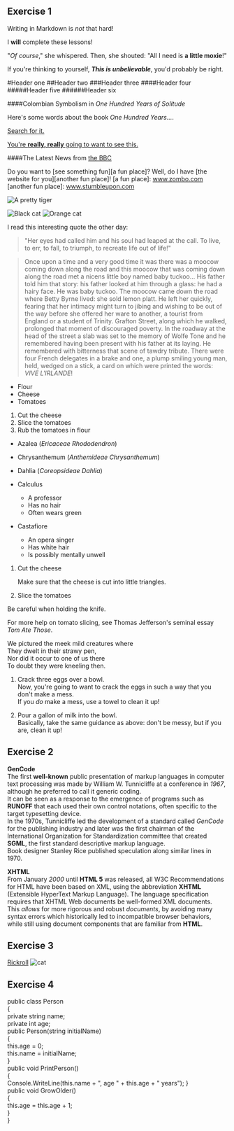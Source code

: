## Exercise 1

Writing in Markdown is _not_ that hard!

I **will** complete these lessons!

"_Of course_," she whispered. Then, she shouted: "All I need is **a little moxie**!"

If you're thinking to yourself, **_This is unbelievable_**, you'd probably be right.

#Header one
##Header two
###Header three
####Header four
#####Header five
######Header six

####Colombian Symbolism in *One Hundred Years of Solitude*

Here's some words about the book _One Hundred Years..._.

[Search for it.](www.google.com)

[You're **really, really** going to want to see this.](www.dailykitten.com)

####The Latest News from [the BBC](www.bbc.com/news)

Do you want to [see something fun][a fun place]?
Well, do I have [the website for you][another fun place]!
[a fun place]: www.zombo.com
[another fun place]: www.stumbleupon.com

![A pretty tiger](https://upload.wikimedia.org/wikipedia/commons/5/56/Tiger.50.jpg)

![Black cat][Black]
![Orange cat][Orange]

[Black]: https://upload.wikimedia.org/wikipedia/commons/a/a3/81_INF_DIV_SSI.jpg
[Orange]:http://icons.iconarchive.com/icons/google/noto-emoji-animals-nature/256/22221-cat-icon.png
I read this interesting quote the other day:
> "Her eyes had called him and his soul had leaped at the call. To live, to err, to fall, to triumph, to recreate life out of life!"


>Once upon a time and a very good time it was there was a moocow coming down along the road and this moocow that was coming down along the road met a nicens little boy named baby tuckoo...
>His father told him that story: his father looked at him through a glass: he had a hairy face.
>He was baby tuckoo. The moocow came down the road where Betty Byrne lived: she sold lemon platt.
>He left her quickly, fearing that her intimacy might turn to jibing and wishing to be out of the way before she offered her ware to another, a tourist from England or a student of Trinity. Grafton Street, along which he walked, prolonged that moment of discouraged poverty. In the roadway at the head of the street a slab was set to the memory of Wolfe Tone and he remembered having been present with his father at its laying. He remembered with bitterness that scene of tawdry tribute. There were four French delegates in a brake and one, a plump smiling young man, held, wedged on a stick, a card on which were printed the words: *VIVE L'IRLANDE*!

* Flour
* Cheese
* Tomatoes

1. Cut the cheese
2. Slice the tomatoes
3. Rub the tomatoes in flour

* Azalea (*Ericaceae Rhododendron*)
* Chrysanthemum (*Anthemideae Chrysanthemum*)
* Dahlia (*Coreopsideae Dahlia*)

* Calculus
    * A professor
    * Has no hair
    * Often wears green
* Castafiore
    * An opera singer
    * Has white hair
    * Is possibly mentally unwell

1. Cut the cheese

   Make sure that the cheese is cut into little triangles.

2. Slice the tomatoes
  
 Be careful when holding the knife.
 
 For more help on tomato slicing, see Thomas Jefferson's seminal essay _Tom Ate Those_.

We pictured the meek mild creatures where  
They dwelt in their strawy pen,  
Nor did it occur to one of us there  
To doubt they were kneeling then.

1. Crack three eggs over a bowl.  
Now, you're going to want to crack the eggs in such a way that you don't make a mess.  
If you _do_ make a mess, use a towel to clean it up!

2. Pour a gallon of milk into the bowl.  
Basically, take the same guidance as above: don't be messy, but if you are, clean it up!

## Exercise 2

**GenCode**  
The first **well-known** public presentation of markup languages in computer text processing was made by William W. Tunnicliffe at a conference in _1967_, although he preferred to call it generic coding.  
It can be seen as a response to the emergence of programs such as **RUNOFF** that each used their own control notations, often specific to the target typesetting device.  
In the 1970s, Tunnicliffe led the development of a standard called _GenCode_ for the publishing industry and later was the first chairman of the International Organization for Standardization committee that created **SGML**, the first standard descriptive markup language.  
Book designer Stanley Rice published speculation along similar lines in 1970.


**XHTML**  
From January _2000_ until **HTML 5** was released, all W3C Recommendations for HTML have been based on XML, using the abbreviation **XHTML** (Extensible HyperText Markup Language). The language specification requires that XHTML Web documents be well-formed XML documents.  
This _allows_ for more rigorous and robust _documents_, by avoiding many syntax errors which historically led to incompatible browser behaviors, while still using document components that are familiar from **HTML**.

## Exercise 3

[Rickroll](https://www.youtube.com/watch?v=hI9CaQD7P6I)
![cat](https://image.winudf.com/v2/image/Y29tLm92b3NoaW1lZGlhLnZpZGVvLnByaWtvbHkua290aWtpLmZ1bi5jYXRzX3NjcmVlbl8wXzE1MjEwODE4NjVfMDIz/screen-0.jpg?fakeurl=1&type=.jpg)

## Exercise 4

public class Person  
{  
  private string name;  
  private int age;  
  public Person(string initialName)  
  {  
    this.age = 0;  
    this.name = initialName;  
  }  
  public void PrintPerson()  
  {  
    Console.WriteLine(this.name + ", age " + this.age + " years");
  }  
  public void GrowOlder()  
  {  
    this.age = this.age + 1;  
  }  
}
